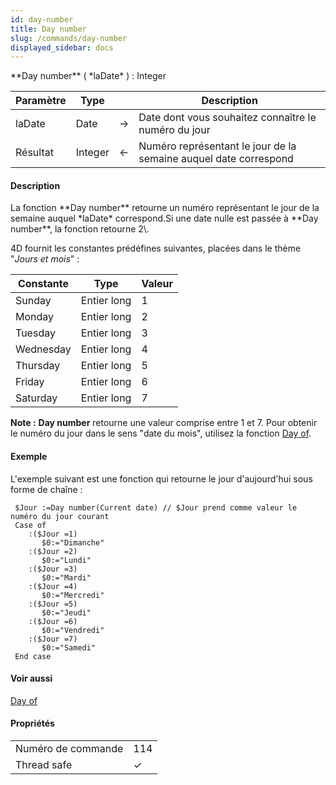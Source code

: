 ```yaml
---
id: day-number
title: Day number
slug: /commands/day-number
displayed_sidebar: docs
---
```


<!--REF #_command_.Day number.Syntax-->**Day number** ( *laDate* ) : Integer<!-- END REF-->
<!--REF #_command_.Day number.Params-->
| Paramètre | Type |  | Description |
| --- | --- | --- | --- |
| laDate | Date | &#8594;  | Date dont vous souhaitez connaître le numéro du jour |
| Résultat | Integer | &#8592; | Numéro représentant le jour de la semaine auquel date correspond |

<!-- END REF-->

#### Description 

<!--REF #_command_.Day number.Summary-->La fonction **Day number** retourne un numéro représentant le jour de la semaine auquel *laDate* correspond.<!-- END REF-->Si une date nulle est passée à **Day number**, la fonction retourne 2\. 

4D fournit les constantes prédéfines suivantes, placées dans le thème "*Jours et mois*" :

| Constante | Type        | Valeur |
| --------- | ----------- | ------ |
| Sunday    | Entier long | 1      |
| Monday    | Entier long | 2      |
| Tuesday   | Entier long | 3      |
| Wednesday | Entier long | 4      |
| Thursday  | Entier long | 5      |
| Friday    | Entier long | 6      |
| Saturday  | Entier long | 7      |

**Note :** **Day number** retourne une valeur comprise entre 1 et 7\. Pour obtenir le numéro du jour dans le sens "date du mois", utilisez la fonction [Day of](day-of.md). 

#### Exemple 

L'exemple suivant est une fonction qui retourne le jour d'aujourd'hui sous forme de chaîne :

```4d
 $Jour :=Day number(Current date) // $Jour prend comme valeur le numéro du jour courant
 Case of
    :($Jour =1)
       $0:="Dimanche"
    :($Jour =2)
       $0:="Lundi"
    :($Jour =3)
       $0:="Mardi"
    :($Jour =4)
       $0:="Mercredi"
    :($Jour =5)
       $0:="Jeudi"
    :($Jour =6)
       $0:="Vendredi"
    :($Jour =7)
       $0:="Samedi"
 End case
```

#### Voir aussi 

[Day of](day-of.md)  

#### Propriétés

|  |  |
| --- | --- |
| Numéro de commande | 114 |
| Thread safe | &check; |


